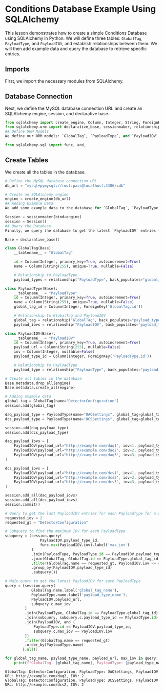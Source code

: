 
# Conditions Database Example Using SQLAlchemy

This lesson demonstrates how to create a simple Conditions Database using SQLAlchemy in Python. 
We will define three tables: `GlobalTag`, `PayloadType`, and `PayloadIOV`, and establish relationships 
between them. We will then add example data and query the database to retrieve specific entries.

## Imports
First, we import the necessary modules from SQLAlchemy.

## Database Connection
Next, we define the MySQL database connection URL and create an SQLAlchemy engine, session, and declarative base.

```python
from sqlalchemy import create_engine, Column, Integer, String, ForeignKey
from sqlalchemy.orm import declarative_base, sessionmaker, relationship
## Define ORM Models
We define our ORM models: `GlobalTag`, `PayloadType`, and `PayloadIOV`, along with the necessary relationships.

from sqlalchemy.sql import func, and_
```
## Create Tables
We create all the tables in the database.



```python
# Define the MySQL database connection URL
db_url = "mysql+pymysql://root:pass@localhost:3306/cdb"

# Create an SQLAlchemy engine
engine = create_engine(db_url)
## Adding Example Data
We add some example data to the database for `GlobalTag`, `PayloadType`, and `PayloadIOV`.

Session = sessionmaker(bind=engine)
session = Session()
## Query the Database
Finally, we query the database to get the latest `PayloadIOV` entries for each `PayloadType` for a specific `GlobalTag` and IOV.

Base = declarative_base()
```


```python
class GlobalTag(Base):
    __tablename__ = "GlobalTag"

    id = Column(Integer, primary_key=True, autoincrement=True)
    name = Column(String(255), unique=True, nullable=False)

    # Relationship to PayloadType
    payload_types = relationship("PayloadType", back_populates="global_tag")

class PayloadType(Base):
    __tablename__ = "PayloadType"
    id = Column(Integer, primary_key=True, autoincrement=True)
    name = Column(String(255), unique=True, nullable=False)
    global_tag_id = Column(Integer, ForeignKey('GlobalTag.id'))

    # Relationship to GlobalTag and PayloadIOV
    global_tag = relationship("GlobalTag", back_populates="payload_types")
    payload_iovs = relationship("PayloadIOV", back_populates="payload_type")

class PayloadIOV(Base):
    __tablename__ = "PayloadIOV"
    id = Column(Integer, primary_key=True, autoincrement=True)
    payload_url = Column(String(255), nullable=False)
    iov = Column(Integer, nullable=False)
    payload_type_id = Column(Integer, ForeignKey('PayloadType.id'))

    # Relationship to PayloadType
    payload_type = relationship("PayloadType", back_populates="payload_iovs")
```


```python
# Create all tables in the database
Base.metadata.drop_all(engine)
Base.metadata.create_all(engine)
```


```python
# Adding example data
global_tag = GlobalTag(name="DetectorConfiguration")
session.add(global_tag)

daq_payload_type = PayloadType(name="DAQSettings", global_tag=global_tag)
dcs_payload_type = PayloadType(name="DCSSettings", global_tag=global_tag)

session.add(daq_payload_type)
session.add(dcs_payload_type)

daq_payload_iovs = [
    PayloadIOV(payload_url="http://example.com/daq1", iov=1, payload_type=daq_payload_type),
    PayloadIOV(payload_url="http://example.com/daq2", iov=2, payload_type=daq_payload_type),
    PayloadIOV(payload_url="http://example.com/daq3", iov=3, payload_type=daq_payload_type)
]

dcs_payload_iovs = [
    PayloadIOV(payload_url="http://example.com/dcs1", iov=1, payload_type=dcs_payload_type),
    PayloadIOV(payload_url="http://example.com/dcs2", iov=2, payload_type=dcs_payload_type),
    PayloadIOV(payload_url="http://example.com/dcs3", iov=3, payload_type=dcs_payload_type)
]

session.add_all(daq_payload_iovs)
session.add_all(dcs_payload_iovs)
session.commit()
```


```python
# Query to get the last PayloadIOV entries for each PayloadType for a specific GlobalTag and IOV
requested_iov = 2
requested_gt = "DetectorConfiguration"

# Subquery to find the maximum IOV for each PayloadType
subquery = (session.query(
                PayloadIOV.payload_type_id,
                func.max(PayloadIOV.iov).label('max_iov')
            )
            .join(PayloadType, PayloadType.id == PayloadIOV.payload_type_id)
            .join(GlobalTag, GlobalTag.id == PayloadType.global_tag_id)
            .filter(GlobalTag.name == requested_gt, PayloadIOV.iov <= requested_iov)
            .group_by(PayloadIOV.payload_type_id)
            .subquery())

# Main query to get the latest PayloadIOV for each PayloadType
query = (session.query(
            GlobalTag.name.label('global_tag_name'),
            PayloadType.name.label('payload_type_name'),
            PayloadIOV.payload_url,
            subquery.c.max_iov
         )
         .join(PayloadType, GlobalTag.id == PayloadType.global_tag_id)
         .join(subquery, subquery.c.payload_type_id == PayloadType.id)
         .join(PayloadIOV, and_(
             PayloadType.id == PayloadIOV.payload_type_id,
             subquery.c.max_iov == PayloadIOV.iov
         ))
         .filter(GlobalTag.name == requested_gt)
         .order_by(PayloadType.name)
        ).all()

for global_tag_name, payload_type_name, payload_url, max_iov in query:
    print(f"GlobalTag: {global_tag_name}, PayloadType: {payload_type_name}, PayloadIOV URL: {payload_url}, IOV: {max_iov}")
```

    GlobalTag: DetectorConfiguration, PayloadType: DAQSettings, PayloadIOV URL: http://example.com/daq2, IOV: 2
    GlobalTag: DetectorConfiguration, PayloadType: DCSSettings, PayloadIOV URL: http://example.com/dcs2, IOV: 2

